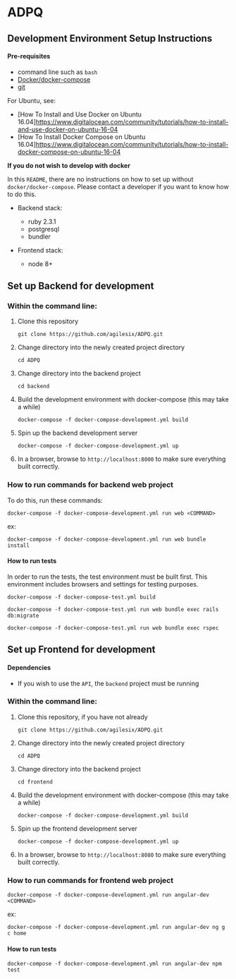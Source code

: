 # ADPQ

## Development Environment Setup Instructions
#### Pre-requisites

- command line such as `bash`
- [Docker/docker-compose](https://www.docker.com/get-docker)
- [git](https://git-scm.com/downloads)

For Ubuntu, see:
- [How To Install and Use Docker on Ubuntu 16.04]https://www.digitalocean.com/community/tutorials/how-to-install-and-use-docker-on-ubuntu-16-04
- [How To Install Docker Compose on Ubuntu 16.04]https://www.digitalocean.com/community/tutorials/how-to-install-docker-compose-on-ubuntu-16-04

**If you do not wish to develop with docker**

In this `README`, there are no instructions on how to set up without `docker/docker-compose`.
Please contact a developer if you want to know how to do this.

- Backend stack:
    - ruby 2.3.1
    - postgresql
    - bundler

- Frontend stack:
    - node 8+    

## Set up Backend for development
### Within the command line:

1. Clone this repository

    `git clone https://github.com/agilesix/ADPQ.git`

2. Change directory into the newly created project directory

    `cd ADPQ`

3. Change directory into the backend project

    `cd backend`

4. Build the development environment with docker-compose (this may take a while)

    `docker-compose -f docker-compose-development.yml build`

5. Spin up the backend development server

    `docker-compose -f docker-compose-development.yml up`

6. In a browser, browse to `http://localhost:8000` to make sure everything built correctly.

### How to run commands for backend web project

To do this, run these commands:

`docker-compose -f docker-compose-development.yml run web <COMMAND>`

ex:

`docker-compose -f docker-compose-development.yml run web bundle install`

#### How to run tests
In order to run the tests, the test environment must be built first. This environment includes browsers and settings for testing purposes.

`docker-compose -f docker-compose-test.yml build`

`docker-compose -f docker-compose-test.yml run web bundle exec rails db:migrate`

`docker-compose -f docker-compose-test.yml run web bundle exec rspec`

## Set up Frontend for development

#### Dependencies
- If you wish to use the `API`, the `backend` project must be running

### Within the command line:

1. Clone this repository, if you have not already

    `git clone https://github.com/agilesix/ADPQ.git`

2. Change directory into the newly created project directory

    `cd ADPQ`

3. Change directory into the backend project

    `cd frontend`

4. Build the development environment with docker-compose (this may take a while)

    `docker-compose -f docker-compose-development.yml build`

5. Spin up the frontend development server

    `docker-compose -f docker-compose-development.yml up`

6. In a browser, browse to `http://localhost:8080` to make sure everything built correctly.

### How to run commands for frontend web project

`docker-compose -f docker-compose-development.yml run angular-dev <COMMAND>`

ex:

`docker-compose -f docker-compose-development.yml run angular-dev ng g c home`

#### How to run tests

`docker-compose -f docker-compose-development.yml run angular-dev npm test`

